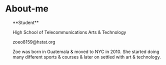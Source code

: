 # About-me
<ul> **Student** </ul>
<ul> High School of Telecommunications Arts & Technology</ul>
<ul> zoeo8159@hstat.org </ul>
<ul> Zoe was born in Guatemala & moved to NYC in 2010. She started doing many different sports & courses & later on settled with art & technology.</ul>

